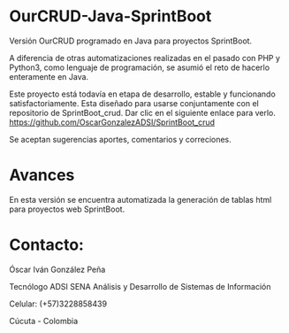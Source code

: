 # OurCRUD-Java-SprintBoot
Versión OurCRUD programado en Java para proyectos SprintBoot.

A diferencia de otras automatizaciones realizadas en el pasado con PHP y Python3, como lenguaje de programación,
se asumió el reto de hacerlo enteramente en Java. 

Este proyecto está todavía en etapa de desarrollo, estable y funcionando satisfactoriamente.
Esta diseñado para usarse conjuntamente con el repositorio de SprintBoot_crud.
Dar clic en el siguiente enlace para verlo. 
https://github.com/OscarGonzalezADSI/SprintBoot_crud

Se aceptan sugerencias aportes, comentarios y correciones.

# Avances
En esta versión se encuentra automatizada la generación de tablas html para proyectos web SprintBoot.

# Contacto:

Óscar Iván González Peña

Tecnólogo ADSI SENA Análisis y Desarrollo de Sistemas de Información

Celular: (+57)3228858439

Cúcuta - Colombia
